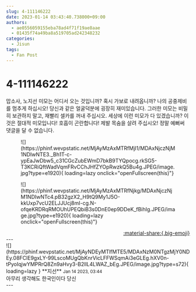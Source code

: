```yaml
---
slug: 4-111146222
date: 2023-01-14 03:43:40.738000+09:00
authors:
  - ae0556059155eba78ad4f71f19ae8aae
  - 01435f74a49ba8a519705ad242348232
categories:
  - Jisun
tags:
  - Fan Post
---
```


# 4-111146222

<div class="post-container" markdown="1">
<div class="content-container md-sidebar__scrollwrap" markdown="1">

맙소사, 노지선 미모는 어디서 오는 것입니까? 혹시 가보로 내려옵니까? 나의 공중제비를 멈추게 하십시오! 당신과 같은 얼굴덕분에 굉장히 재미있습니다. 그러한 미모는 비밀히 보관하지 말고, 재빨리 셀카를 꺼내 주십시오. 세상에 이런 미모가 다 있겠습니까? 이것은 절대적 미모입니다! 호흡이 곤란합니다! 제발 목숨을 살려 주십시오! 정말 예뻐써 댓글을 달 수 없습니다.
<figure markdown="1">
![](https://phinf.wevpstatic.net/MjAyMzAxMTRfMjI1/MDAxNjczNjM1NDIwNTE3._Bh1T-c-ypEaJwDbw5_c31CGcZubEWmD7bkB9TYQpocg.rkSG5-T3KCRiQftWadVqmFRvCChJHfZYOpRwzkQ5Bu4g.JPEG/image.jpg?type=e1920){ loading=lazy onclick="openFullscreen(this)"}
</figure>

<figure markdown="1">
![](https://phinf.wevpstatic.net/MjAyMzAxMTRfNjkg/MDAxNjczNjM1NDIwNTc4.pB32gzX2_H9tQ9My1J5O-kkUxp7vcU2ELJJUcj8mI-cg.N-ofqeKRDRqRMOUhUPEQbiB3s0DnE0ep9DDeK_fBihIg.JPEG/image.jpg?type=e1920){ loading=lazy onclick="openFullscreen(this)"}
</figure>


</div>
</div>

<div style="text-align: right;" markdown="1">
<a href="https://weverse.io/fromis9/fanpost/4-111146222" style="text-align: right;">:material-share:{.big-emoji}</a>
</div>
---

<div class="comments-container md-sidebar__scrollwrap" markdown="1">
<div class="comment" markdown="1">
<div class='id-container' markdown="1">
![](https://phinf.wevpstatic.net/MjAyNDEyMTlfMTE5/MDAxNzM0NTgzMjY0NDEy.08FClE9gxLY-99LscoMUgQbKnrVicLFFWSqmAi3eGLEg.hXV0n-tPyoIqjwYMPRrQ8Zn9aHvy3-B2llL4LWAZ_bEg.JPEG/image.jpg?type=s72){ loading=lazy }
**<span class="artist">지선</span>** <small>Jan 14 2023, 03:44</small><br>
</div>
<div class='comment-body' markdown="1">
아무리 생각해도 한국인이다 당신
</div>
</div>
</div>
---
